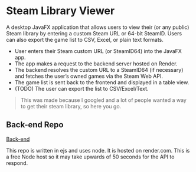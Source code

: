 # Steam Library Viewer

A desktop JavaFX application that allows users to view their (or any public) Steam library by entering a custom Steam URL or 64-bit SteamID. Users can also export the game list to CSV, Excel, or plain text formats.

- User enters their Steam custom URL (or SteamID64) into the JavaFX app.
- The app makes a request to the backend server hosted on Render.
- The backend resolves the custom URL to a SteamID64 (if necessary) and fetches the user’s owned games via the Steam Web API.
- The game list is sent back to the frontend and displayed in a table view.
- (TODO) The user can export the list to CSV/Excel/Text.

> This was made because I googled and a lot of people wanted a way to get their steam library, so here you go.


## Back-end Repo
[Back-end](https://github.com/007snoop/steam-backend)

This repo is written in ejs and uses node.
It is hosted on render.com.
This is a free Node host so it may take upwards of 50 seconds for the API to respond. 
